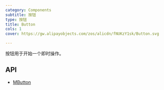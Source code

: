 ```yaml
---
category: Components
subtitle: 按钮
type: 按钮
title: Button
cols: 1
cover: https://gw.alipayobjects.com/zos/alicdn/fNUKzY1sk/Button.svg

---
```


按钮用于开始一个即时操作。

## API

- [MButton](/docs/api/MButton)